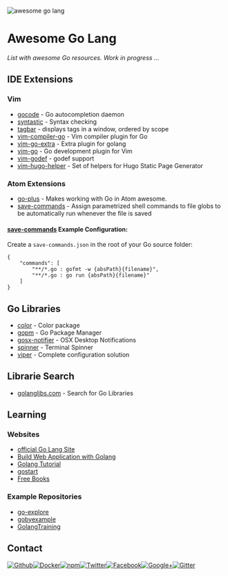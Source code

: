 ![awesome go lang](https://github.frapsoft.com/top/awesome-go.png?v=101)

# Awesome Go Lang

_List with awesome Go resources. Work in progress ..._

## IDE Extensions

### Vim

- [gocode](https://github.com/nsf/gocode) - Go autocompletion daemon
- [syntastic](https://github.com/vim-syntastic/syntastic) - Syntax checking
- [tagbar](https://github.com/majutsushi/tagbar) -  displays tags in a window, ordered by scope
- [vim-compiler-go](https://github.com/rjohnsondev/vim-compiler-go) - Vim compiler plugin for Go
- [vim-go-extra](https://github.com/vim-jp/vim-go-extra) - Extra plugin for golang
- [vim-go](https://github.com/fatih/vim-go) - Go development plugin for Vim
- [vim-godef](https://github.com/dgryski/vim-godef) - godef support
- [vim-hugo-helper](https://github.com/robertbasic/vim-hugo-helper) - Set of helpers for Hugo Static Page Generator

###  Atom Extensions

- [go-plus](https://github.com/joefitzgerald/go-plus) - Makes working with Go in Atom awesome.
- [save-commands](https://atom.io/packages/save-commands) - Assign parametrized shell commands to file globs to be automatically run whenever the file is saved

#### [save-commands](https://atom.io/packages/save-commands) Example Configuration:

Create a `save-commands.json` in the root of your Go source folder:

```
{
    "commands": [
        "**/*.go : gofmt -w {absPath}{filename}",
        "**/*.go : go run {absPath}{filename}"
    ]
}
```

## Go Libraries

- [color](https://github.com/fatih/color) - Color package
- [gopm](https://github.com/gpmgo/gopm) - Go Package Manager
- [gosx-notifier](https://github.com/deckarep/gosx-notifier) - OSX Desktop Notifications
- [spinner](https://github.com/briandowns/spinner) - Terminal Spinner
- [viper](https://github.com/spf13/viper) - Complete configuration solution


## Librarie Search

- [golanglibs.com](https://golanglibs.com/) - Search for Go Libraries

## Learning

### Websites

- [official Go Lang Site](https://golang.org/)
- [Build Web Application with Golang](https://www.gitbook.com/book/astaxie/build-web-application-with-golang/details)
- [Golang Tutorial](https://gist.github.com/honkskillet/bd1f72223dd8e06b5ce6)
- [gostart](https://github.com/alco/gostart)
- [Free Books](https://github.com/EbookFoundation/free-programming-books/blob/master/free-programming-books.md#go)

### Example Repositories

- [go-explore](https://github.com/ellerbrock/go-explore)
- [gobyexample](https://github.com/mmcgrana/gobyexample)
- [GolangTraining](https://github.com/GoesToEleven/GolangTraining)

##  Contact

[![Github](https://github.frapsoft.com/social/github.png)](https://github.com/ellerbrock/)[![Docker](https://github.frapsoft.com/social/docker.png)](https://hub.docker.com/u/ellerbrock/)[![npm](https://github.frapsoft.com/social/npm.png)](https://www.npmjs.com/~ellerbrock)[![Twitter](https://github.frapsoft.com/social/twitter.png)](https://twitter.com/frapsoft/)[![Facebook](https://github.frapsoft.com/social/facebook.png)](https://www.facebook.com/frapsoft/)[![Google+](https://github.frapsoft.com/social/google-plus.png)](https://plus.google.com/116540931335841862774)[![Gitter](https://github.frapsoft.com/social/gitter.png)](https://gitter.im/frapsoft/frapsoft/)
